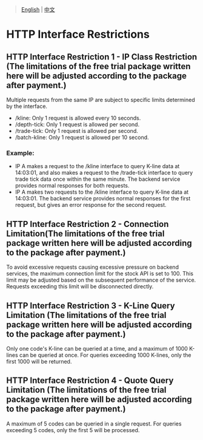 > [English](./interface_limitation.md) | [中文](./interface_limitation_cn.md)

# HTTP Interface Restrictions

## HTTP Interface Restriction 1 - IP Class Restriction (The limitations of the free trial package written here will be adjusted according to the package after payment.)

Multiple requests from the same IP are subject to specific limits determined by the interface.

- /kline: Only 1 request is allowed every 10 seconds.
- /depth-tick: Only 1 request is allowed per second.
- /trade-tick: Only 1 request is allowed per second.
- /batch-kline: Only 1 request is allowed per 10 second.

### Example:
- IP A makes a request to the /kline interface to query K-line data at 14:03:01, and also makes a request to the /trade-tick interface to query trade tick data once within the same minute. The backend service provides normal responses for both requests.
- IP A makes two requests to the /kline interface to query K-line data at 14:03:01. The backend service provides normal responses for the first request, but gives an error response for the second request.

## HTTP Interface Restriction 2 - Connection Limitation(The limitations of the free trial package written here will be adjusted according to the package after payment.)

To avoid excessive requests causing excessive pressure on backend services, the maximum connection limit for the stock API is set to 100. This limit may be adjusted based on the subsequent performance of the service. Requests exceeding this limit will be disconnected directly.

## HTTP Interface Restriction 3 - K-Line Query Limitation (The limitations of the free trial package written here will be adjusted according to the package after payment.)

Only one code's K-line can be queried at a time, and a maximum of 1000 K-lines can be queried at once. For queries exceeding 1000 K-lines, only the first 1000 will be returned.

## HTTP Interface Restriction 4 - Quote Query Limitation (The limitations of the free trial package written here will be adjusted according to the package after payment.)

A maximum of 5 codes can be queried in a single request. For queries exceeding 5 codes, only the first 5 will be processed.
